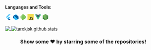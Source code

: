 

**Languages and Tools:**  

<code><img height="20" src="https://raw.githubusercontent.com/github/explore/80688e429a7d4ef2fca1e82350fe8e3517d3494d/topics/flutter/flutter.png"></code>
<code><img height="20" src="https://raw.githubusercontent.com/github/explore/80688e429a7d4ef2fca1e82350fe8e3517d3494d/topics/dart/dart.png"></code>
<code><img height="20" src="https://raw.githubusercontent.com/github/explore/80688e429a7d4ef2fca1e82350fe8e3517d3494d/topics/android/android.png"></code>
<code><img height="20" src="https://raw.githubusercontent.com/github/explore/80688e429a7d4ef2fca1e82350fe8e3517d3494d/topics/javascript/javascript.png"></code>
<code><img height="20" src="https://raw.githubusercontent.com/github/explore/80688e429a7d4ef2fca1e82350fe8e3517d3494d/topics/vue/vue.png"></code>
<code><img height="20" src="https://raw.githubusercontent.com/github/explore/80688e429a7d4ef2fca1e82350fe8e3517d3494d/topics/nodejs/nodejs.png"></code>    

<a href="https://github.com/tarekjsk">
  <img align="center" src="https://github-readme-stats.vercel.app/api/top-langs/?username=tarekjsk&theme=light&hide_langs_below=1" />
</a>
<a href="https://github.com/tarekjsk">
 <img align="center" src="https://github-readme-stats.vercel.app/api?username=tarekjsk&show_icons=true&theme=light&line_height=27" alt="tarekjsk github stats"/>
</a>


<div align="center">

### Show some ❤️ by starring some of the repositories!

</div>

